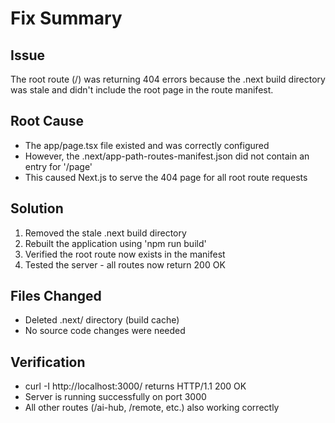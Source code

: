 # Fix Summary

## Issue
The root route (/) was returning 404 errors because the .next build directory was stale and didn't include the root page in the route manifest.

## Root Cause
- The app/page.tsx file existed and was correctly configured
- However, the .next/app-path-routes-manifest.json did not contain an entry for '/page'
- This caused Next.js to serve the 404 page for all root route requests

## Solution
1. Removed the stale .next build directory
2. Rebuilt the application using 'npm run build'
3. Verified the root route now exists in the manifest
4. Tested the server - all routes now return 200 OK

## Files Changed
- Deleted .next/ directory (build cache)
- No source code changes were needed

## Verification
- curl -I http://localhost:3000/ returns HTTP/1.1 200 OK
- Server is running successfully on port 3000
- All other routes (/ai-hub, /remote, etc.) also working correctly

